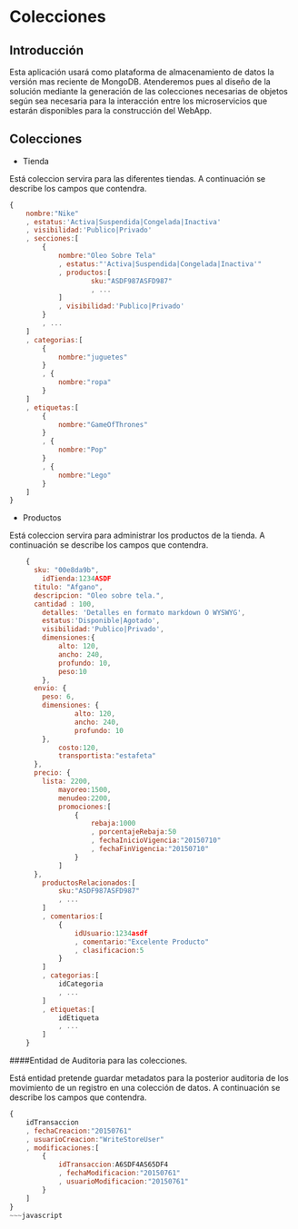# Colecciones

Introducción
---

Esta aplicación usará como plataforma de almacenamiento de datos la versión mas reciente de MongoDB. Atenderemos pues al diseño de la solución mediante la generación de las colecciones necesarias de objetos según sea necesaria para la interacción entre los microservicios que estarán disponibles para la construcción del WebApp.

Colecciones
---

+ Tienda

Está coleccion servira para las diferentes tiendas. A continuación se describe los campos que contendra.

~~~javascript
{
	nombre:"Nike"
	, estatus:'Activa|Suspendida|Congelada|Inactiva'
	, visibilidad:'Publico|Privado'
	, secciones:[
		{
			nombre:"Oleo Sobre Tela"
			, estatus:"'Activa|Suspendida|Congelada|Inactiva'"
			, productos:[
					sku:"ASDF987ASFD987"
					, ...
			]
			, visibilidad:'Publico|Privado'
		}
		, ...
	]
	, categorias:[
		{
			nombre:"juguetes"
		}
		, {
			nombre:"ropa"
		}
	]
	, etiquetas:[
		{
			nombre:"GameOfThrones"
		}
		, {
			nombre:"Pop"
		}
		, {
			nombre:"Lego"
		}
	]
}
~~~


+ Productos

Está coleccion servira para administrar los productos de la tienda. A continuación se describe los campos que contendra.

~~~javascript
	{
	  sku: "00e8da9b",
		idTienda:1234ASDF
	  titulo: "Afgano",
	  descripcion: "Oleo sobre tela.",
	  cantidad : 100,
		detalles: 'Detalles en formato markdown O WYSWYG',
		estatus:'Disponible|Agotado',
		visibilidad:'Publico|Privado',
		dimensiones:{
			alto: 120,
			ancho: 240,
			profundo: 10,
			peso:10
		},
	  envio: {
	    peso: 6,
	    dimensiones: {
				alto: 120,
				ancho: 240,
				profundo: 10
	    },
			costo:120,
			transportista:"estafeta"
	  },
	  precio: {
	    lista: 2200,
			mayoreo:1500,
			menudeo:2200,
			promociones:[
				{
					rebaja:1000
					, porcentajeRebaja:50
					, fechaInicioVigencia:"20150710"
					, fechaFinVigencia:"20150710"
				}
			]
	  },
		productosRelacionados:[
			sku:"ASDF987ASFD987"
			, ...
		]
		, comentarios:[
			{
				idUsuario:1234asdf
				, comentario:"Excelente Producto"
				, clasificacion:5
			}
		]
		, categorias:[
			idCategoria
			, ...
		]
		, etiquetas:[
			idEtiqueta
			, ...
		]
	}
~~~

####Entidad de Auditoria para las colecciones.

Está entidad pretende guardar metadatos para la posterior auditoria de los movimiento de un registro en una colección de datos. A continuación se describe los campos que contendra.

~~~javascript
{
	idTransaccion
	, fechaCreacion:"20150761"
	, usuarioCreacion:"WriteStoreUser"
	, modificaciones:[
		{
			idTransaccion:A6SDF4AS65DF4
			, fechaModificacion:"20150761"
			, usuarioModificacion:"20150761"
		}
	]
}
~~~javascript
